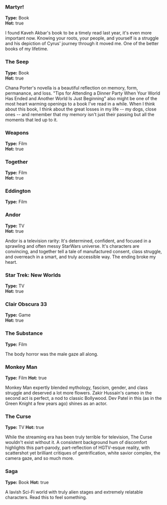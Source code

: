 ### Martyr!
**Type:** Book  
**Hot:** true

I found Kaveh Akbar's book to be a timely read last year, it's even more important now. Knowing your roots, your people, and yourself is a struggle and his depiction of Cyrus' journey through it moved me. One of the better books of my lifetime.

### The Seep
**Type:** Book  
**Hot:** true

Chana Porter's novella is a beautiful reflection on memory, form, permanance, and loss. "Tips for Attending a Dinner Party When Your World Has Ended and Another World Is Just Beginning" also might be one of the most heart warming openings to a book I've read in a while. When I think about this book, I think about the great losses in my life -- my dogs, close ones -- and remember that my memory isn't just their passing but all the moments that led up to it.

### Weapons
**Type:** Film  
**Hot:** true

### Together
**Type:** Film  
**Hot:** true

### Eddington
**Type:** Film  

### Andor
**Type:** TV  
**Hot:** true

Andor is a television rarity: It's determined, confident, and focused in a sprawling and often messy StarWars universe. It's characters are convincing, and together tell a tale of manufactured consent, class struggle, and overreach in a smart, and truly accessible way. The ending broke my heart.

### Star Trek: New Worlds
**Type:** TV  
**Hot:** true

### Clair Obscura 33
**Type:** Game  
**Hot:** true

### The Substance
**Type:** Film

The body horror was the male gaze all along.

### Monkey Man
**Type:** Film
**Hot:** true

Monkey Man expertly blended mythology, fascism, gender, and class struggle and deserved a lot more flowers. Zakir Hussain's cameo in the second act is perfect, a nod to classic Bollywood. Dev Patel in this (as in the Green Knight a few years ago) shines as an actor.

### The Curse
**Type:** TV
**Hot:** true

While the streaming era has been truly terrible for television, The Curse wouldn't exist without it. A consistent background hum of discomfort highlights this part-parody, part-reflection of HGTV-esque reality, with scattershot yet brilliant critiques of gentrification, white savior complex, the camera gaze, and so much more.


### Saga
**Type:** Book
**Hot:** true



A lavish Sci-Fi world with truly alien stages and extremely relatable characters. Read this to feel something.

